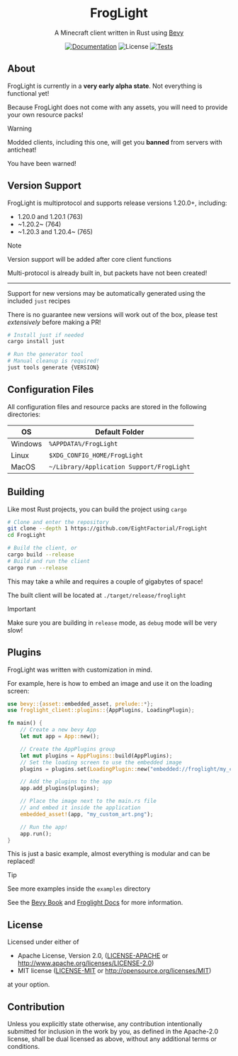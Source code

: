 <h1 align="center">FrogLight</h1>
<p align="center">A Minecraft client written in Rust using <a href="https://bevyengine.org/">Bevy</a></p>

<p align="center">
  <a href="https://github.com/EightFactorial/FrogLight"><img alt="Documentation" src="https://img.shields.io/badge/docs-main-green.svg"></a>  
  <img alt="License" src="https://img.shields.io/badge/license-MIT/Apache--2.0---?color=blue">
  <a href="https://github.com/EightFactorial/FrogLight/actions"><img alt="Tests" src="https://github.com/EightFactorial/FrogLight/actions/workflows/nextest.yml/badge.svg"></a>
</p>

## About

FrogLight is currently in a **very early alpha state**. Not everything is functional yet!

Because FrogLight does not come with any assets, you will need to provide your own resource packs!



> [!Warning]
> Modded clients, including this one, will get you **banned** from servers with anticheat!
> 
> You have been warned!

## Version Support

FrogLight is multiprotocol and supports release versions 1.20.0+, including:
- 1.20.0 and 1.20.1 (763)
- ~1.20.2~ (764)
- ~1.20.3 and 1.20.4~ (765)

> [!Note]
> Version support will be added after core client functions
> 
> Multi-protocol is already built in, but packets have not been created!

---

Support for new versions may be automatically generated using the included `just` recipes

There is no guarantee new versions will work out of the box, please test *extensively* before making a PR!

```sh
# Install just if needed
cargo install just

# Run the generator tool
# Manual cleanup is required!
just tools generate {VERSION}
```

## Configuration Files

All configuration files and resource packs are stored in the following directories:

| OS      | Default Folder                            |
| ------- | ----------------------------------------- |
| Windows | `%APPDATA%/FrogLight`                     |
| Linux   | `$XDG_CONFIG_HOME/FrogLight`              |
| MacOS   | `~/Library/Application Support/FrogLight` |

## Building

Like most Rust projects, you can build the project using `cargo`

```sh
# Clone and enter the repository
git clone --depth 1 https://github.com/EightFactorial/FrogLight
cd FrogLight

# Build the client, or
cargo build --release
# Build and run the client
cargo run --release
```

This may take a while and requires a couple of gigabytes of space!

The built client will be located at `./target/release/froglight`

> [!Important]
> Make sure you are building in `release` mode, as `debug` mode will be very slow!

## Plugins

FrogLight was written with customization in mind.

For example, here is how to embed an image and use it on the loading screen:

```rust
use bevy::{asset::embedded_asset, prelude::*};
use froglight_client::plugins::{AppPlugins, LoadingPlugin};

fn main() {
    // Create a new bevy App
    let mut app = App::new();

    // Create the AppPlugins group
    let mut plugins = AppPlugins::build(AppPlugins);
    // Set the loading screen to use the embedded image
    plugins = plugins.set(LoadingPlugin::new("embedded://froglight/my_custom_art.png"));

    // Add the plugins to the app
    app.add_plugins(plugins);

    // Place the image next to the main.rs file
    // and embed it inside the application
    embedded_asset!(app, "my_custom_art.png");

    // Run the app!
    app.run();
}
```

This is just a basic example, almost everything is modular and can be replaced!

> [!Tip]
> See more examples inside the `examples` directory
> 
> See the [Bevy Book](https://bevyengine.org/learn/book/getting-started/plugins/) and [Froglight Docs](https://github.com/EightFactorial/FrogLight/) for more information.

## License

Licensed under either of

* Apache License, Version 2.0, ([LICENSE-APACHE](LICENSE-APACHE) or <http://www.apache.org/licenses/LICENSE-2.0>)
* MIT license ([LICENSE-MIT](LICENSE-MIT) or <http://opensource.org/licenses/MIT>)

at your option.

## Contribution

Unless you explicitly state otherwise, any contribution intentionally
submitted for inclusion in the work by you, as defined in the Apache-2.0
license, shall be dual licensed as above, without any additional terms or
conditions.
